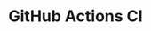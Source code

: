 # GitHub Actions CI














































































































































































































































































































































































































































































































































































































































































































































































































































































































































































































































































































































































































































































































































































































































































































































































































































































































































































































































































































































































































































































































































































































































































































































































































































































































































































































































































































































































































































